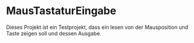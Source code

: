 # MausTastaturEingabe

Dieses Projekt ist ein Testprojekt, dass ein lesen von der Mausposition und Taste zeigen soll und dessen Ausgabe.
